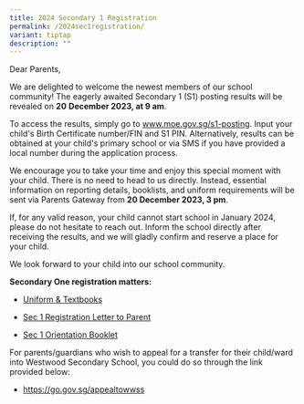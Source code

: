 ```yaml
---
title: 2024 Secondary 1 Registration
permalink: /2024sec1registration/
variant: tiptap
description: ""
---
```

<p>Dear Parents,</p><p>We are delighted to welcome the newest members of our school community! The eagerly awaited Secondary 1 (S1) posting results will be revealed on <strong>20</strong> <strong>December 2023, at 9 am</strong>.</p><p>To access the results, simply go to <a href="https://www.s1-is.moe.gov.sg/s1candidate/process/MOE_S1/CandidateViewPostingResult" rel="noopener noreferrer nofollow" target="_blank">www.moe.gov.sg/s1-posting</a>. Input your child's Birth Certificate number/FIN and S1 PIN. Alternatively, results can be obtained at your child's primary school or via SMS if you have provided a local number during the application process.</p><p>We encourage you to take your time and enjoy this special moment with your child. There is no need to head to us directly. Instead, essential information on reporting details, booklists, and uniform requirements will be sent via Parents Gateway from <strong>20 December 2023, 3 pm</strong>.</p><p>If, for any valid reason, your child cannot start school in January 2024, please do not hesitate to reach out. Inform the school directly after receiving the results, and we will gladly confirm and reserve a place for your child.</p><p>We look forward to your child into our school community.</p><p><strong>Secondary One registration matters:</strong></p><ul data-tight="true" class="tight"><li><p><a href="/administration/service-providers/" rel="noopener noreferrer nofollow" target="_blank">Uniform &amp; Textbooks</a></p></li><li><p><a href="/files/2024_S1_Registration_Letter_to_Parents__PG_.pdf" rel="noopener noreferrer nofollow" target="_blank">Sec 1 Registration Letter to Parent</a></p></li><li><p><a href="/files/2024_S1_Orientation_Overview__PG_.pdf" rel="noopener noreferrer nofollow" target="_blank">Sec 1 Orientation Booklet</a></p></li></ul><p>For parents/guardians who wish to appeal for a transfer for their child/ward into Westwood Secondary School, you could do so through the link provided below:</p><ul data-tight="true" class="tight"><li><p><a href="https://go.gov.sg/appealtowwss" rel="noopener noreferrer nofollow" target="_blank">https://go.gov.sg/appealtowwss</a></p></li></ul><p></p>